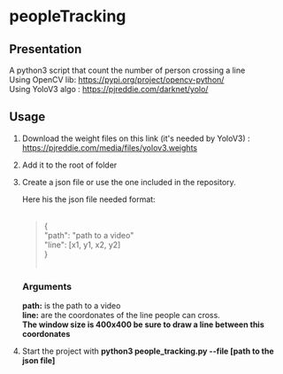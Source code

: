 # peopleTracking


## Presentation
A python3 script that count the number of person crossing a line <br />
Using OpenCV lib: https://pypi.org/project/opencv-python/ <br />
Using YoloV3 algo : https://pjreddie.com/darknet/yolo/

## Usage

1. Download the weight files on this link (it's needed by YoloV3) : https://pjreddie.com/media/files/yolov3.weights <br />

2. Add it to the root of folder

3. Create a json file or use the one included in the repository. <br />

    Here his the json file needed format: <br /> <br />
    > { <br />
          "path": "path to a video" <br />
          "line": [x1, y1, x2, y2] <br />
     }<br /><br /> 

     ### Arguments
     **path:** is the path to a video <br>
     **line:** are the coordonates of the line people can cross.<br />
     **The window size is 400x400 be sure to draw a line between this coordonates**
5. Start the project with **python3 people_tracking.py --file [path to the json file]**



